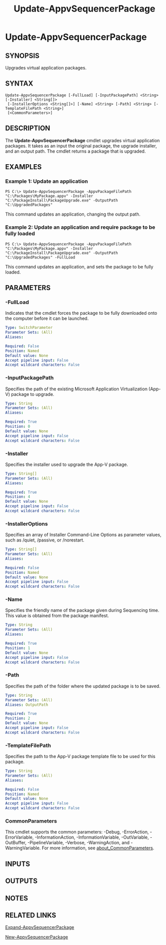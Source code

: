 ﻿---
description: Use this topic to help manage Windows and Windows Server technologies with Windows PowerShell.
external help file: Microsoft.AppV.Modernizer.Cmdlets.dll-Help.xml
Module Name: AppvSequencer
ms.date: 12/20/2016
online version: https://docs.microsoft.com/powershell/module/appvsequencer/update-appvsequencerpackage?view=windowsserver2022-ps&wt.mc_id=ps-gethelp
schema: 2.0.0
title: Update-AppvSequencerPackage
---

# Update-AppvSequencerPackage

## SYNOPSIS
Upgrades virtual application packages.

## SYNTAX

```
Update-AppvSequencerPackage [-FullLoad] [-InputPackagePath] <String> [-Installer] <String[]>
 [-InstallerOptions <String[]>] [-Name] <String> [-Path] <String> [-TemplateFilePath <String>]
 [<CommonParameters>]
```

## DESCRIPTION
The **Update-AppvSequencerPackage** cmdlet upgrades virtual application packages.
It takes as an input the original package, the upgrade installer, and an output path.
The cmdlet returns a package that is upgraded.

## EXAMPLES

### Example 1: Update an application
```
PS C:\> Update-AppvSequencerPackage -AppvPackageFilePath "C:\Packages\MyPackage.appv" -Installer "C:\PackageInstall\PackageUpgrade.exe" -OutputPath "C:\UpgradedPackages"
```

This command updates an application, changing the output path.

### Example 2: Update an application and require package to be fully loaded
```
PS C:\> Update-AppvSequencerPackage -AppvPackageFilePath "C:\Packages\MyPackage.appv" -Installer "C:\PackageInstall\PackageUpgrade.exe" -OutputPath "C:\UpgradedPackages" -FullLoad
```

This command updates an application, and sets the package to be fully loaded.

## PARAMETERS

### -FullLoad
Indicates that the cmdlet forces the package to be fully downloaded onto the computer before it can be launched.

```yaml
Type: SwitchParameter
Parameter Sets: (All)
Aliases:

Required: False
Position: Named
Default value: None
Accept pipeline input: False
Accept wildcard characters: False
```

### -InputPackagePath
Specifies the path of the existing Microsoft Application Virtualization (App-V) package to upgrade.

```yaml
Type: String
Parameter Sets: (All)
Aliases:

Required: True
Position: 0
Default value: None
Accept pipeline input: False
Accept wildcard characters: False
```

### -Installer
Specifies the installer used to upgrade the App-V package.

```yaml
Type: String[]
Parameter Sets: (All)
Aliases:

Required: True
Position: 4
Default value: None
Accept pipeline input: False
Accept wildcard characters: False
```

### -InstallerOptions
Specifies an array of Installer Command-Line Options as parameter values, such as /quiet, /passive, or /norestart.

```yaml
Type: String[]
Parameter Sets: (All)
Aliases:

Required: False
Position: Named
Default value: None
Accept pipeline input: False
Accept wildcard characters: False
```

### -Name
Specifies the friendly name of the package given during Sequencing time.
This value is obtained from the package manifest.

```yaml
Type: String
Parameter Sets: (All)
Aliases:

Required: True
Position: 1
Default value: None
Accept pipeline input: False
Accept wildcard characters: False
```

### -Path
Specifies the path of the folder where the updated package is to be saved.

```yaml
Type: String
Parameter Sets: (All)
Aliases: OutputPath

Required: True
Position: 2
Default value: None
Accept pipeline input: False
Accept wildcard characters: False
```

### -TemplateFilePath
Specifies the path to the App-V package template file to be used for this package.

```yaml
Type: String
Parameter Sets: (All)
Aliases:

Required: False
Position: Named
Default value: None
Accept pipeline input: False
Accept wildcard characters: False
```

### CommonParameters
This cmdlet supports the common parameters: -Debug, -ErrorAction, -ErrorVariable, -InformationAction, -InformationVariable, -OutVariable, -OutBuffer, -PipelineVariable, -Verbose, -WarningAction, and -WarningVariable. For more information, see [about_CommonParameters](https://go.microsoft.com/fwlink/?LinkID=113216).

## INPUTS

## OUTPUTS

## NOTES

## RELATED LINKS

[Expand-AppvSequencerPackage](./Expand-AppvSequencerPackage.md)

[New-AppvSequencerPackage](./New-AppvSequencerPackage.md)

